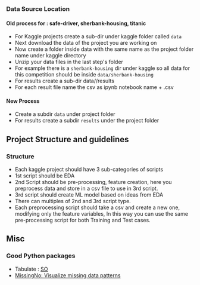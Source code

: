 ### Data Source Location

#### Old process for : safe-driver, sherbank-housing, titanic

- For Kaggle projects create a sub-dir under kaggle folder called `data`
- Next download the data of the project you are working on 
- Now create a folder inside data with the same name as the project folder name under kaggle directory
- Unzip your data files in the last step's folder
- For example there is a `sherbank-housing` dir under kaggle so all data for this competition should be inside `data/sherbank-housing`
- For results create a sub-dir data/<project-name>/results
- For each result file name the csv as ipynb notebook name + .csv

#### New Process
- Create a subdir `data` under project folder
- For results create a subdir `results` under the project folder

## Project Structure and guidelines
### Structure
- Each kaggle project should have 3 sub-categories of scripts
- 1st script should be EDA
- 2nd Script should be pre-processing, feature creation, here you preprocess data and store in a csv file to use in 3rd script.
- 3rd script should create ML model based on ideas from EDA
- There can multiples of 2nd and 3rd script type.
- Each preprocessing script should take a csv and create a new one, modifying only the feature variables, In this way you can use the same pre-processing script for both Training and Test cases.

## Misc
### Good Python packages
- Tabulate : [SO](http://stackoverflow.com/questions/18528533/pretty-print-pandas-dataframe)
- [MissingNo: Visualize missing data patterns](https://github.com/ResidentMario/missingno)